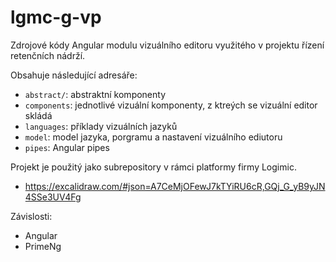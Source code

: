 # lgmc-g-vp

Zdrojové kódy Angular modulu vizuálního editoru využitého v projektu řízení retenčních nádrží.

Obsahuje následující adresáře:
- `abstract/`: abstraktní komponenty
- `components`: jednotlivé vizuální komponenty, z ktreých se vizuální editor skládá
- `languages`: příklady vizuálních jazyků
- `model`: model jazyka, porgramu a nastavení vizuálního ediutoru
- `pipes`: Angular pipes

Projekt je použitý jako subrepository v rámci platformy firmy Logimic.
- https://excalidraw.com/#json=A7CeMjOFewJ7kTYiRU6cR,GQj_G_yB9yJN4SSe3UV4Fg

Závislosti:
- Angular
- PrimeNg